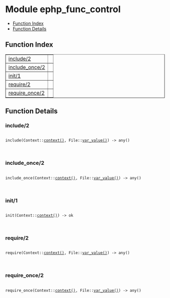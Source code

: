 

# Module ephp_func_control #
* [Function Index](#index)
* [Function Details](#functions)


<a name="index"></a>

## Function Index ##


<table width="100%" border="1" cellspacing="0" cellpadding="2" summary="function index"><tr><td valign="top"><a href="#include-2">include/2</a></td><td></td></tr><tr><td valign="top"><a href="#include_once-2">include_once/2</a></td><td></td></tr><tr><td valign="top"><a href="#init-1">init/1</a></td><td></td></tr><tr><td valign="top"><a href="#require-2">require/2</a></td><td></td></tr><tr><td valign="top"><a href="#require_once-2">require_once/2</a></td><td></td></tr></table>


<a name="functions"></a>

## Function Details ##

<a name="include-2"></a>

### include/2 ###


<pre><code>
include(Context::<a href="#type-context">context()</a>, File::<a href="#type-var_value">var_value()</a>) -&gt; any()
</code></pre>
<br />


<a name="include_once-2"></a>

### include_once/2 ###


<pre><code>
include_once(Context::<a href="#type-context">context()</a>, File::<a href="#type-var_value">var_value()</a>) -&gt; any()
</code></pre>
<br />


<a name="init-1"></a>

### init/1 ###


<pre><code>
init(Context::<a href="#type-context">context()</a>) -&gt; ok
</code></pre>
<br />


<a name="require-2"></a>

### require/2 ###


<pre><code>
require(Context::<a href="#type-context">context()</a>, File::<a href="#type-var_value">var_value()</a>) -&gt; any()
</code></pre>
<br />


<a name="require_once-2"></a>

### require_once/2 ###


<pre><code>
require_once(Context::<a href="#type-context">context()</a>, File::<a href="#type-var_value">var_value()</a>) -&gt; any()
</code></pre>
<br />


